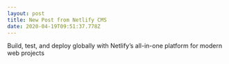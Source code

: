 ```yaml
---
layout: post
title: New Post from Netlify CMS
date: 2020-04-19T09:51:37.778Z
---
```

Build, test, and deploy globally with Netlify’s all-in-one platform for modern web projects